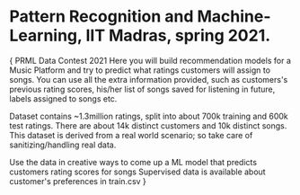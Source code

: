 # Pattern Recognition and Machine-Learning, IIT Madras, spring 2021.

{ PRML Data Contest 2021
Here you will build recommendation models for a Music Platform and try to predict what ratings customers will assign to songs. You can use all the extra information provided, such as customers's previous rating scores, his/her list of songs saved for listening in future, labels assigned to songs etc.

Dataset contains ~1.3million ratings, split into about 700k training and 600k test ratings. There are about 14k distinct customers and 10k distinct songs. This dataset is derived from a real world scenario; so take care of sanitizing/handling real data.

Use the data in creative ways to come up a ML model that predicts customers rating scores for songs Supervised data is available about customer's preferences in train.csv }
